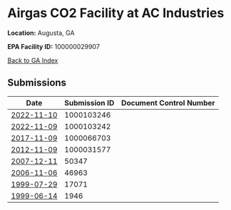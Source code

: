 # Airgas CO2 Facility at AC Industries

**Location:** Augusta, GA

**EPA Facility ID:** 100000029907

[Back to GA Index](../../index.md)

## Submissions

| Date | Submission ID | Document Control Number |
|------|--------------|-------------------------|
| [2022-11-10](submissions/1000103246.md) | 1000103246 |  |
| [2022-11-09](submissions/1000103242.md) | 1000103242 |  |
| [2017-11-09](submissions/1000066703.md) | 1000066703 |  |
| [2012-11-09](submissions/1000031577.md) | 1000031577 |  |
| [2007-12-11](submissions/50347.md) | 50347 |  |
| [2006-11-06](submissions/46963.md) | 46963 |  |
| [1999-07-29](submissions/17071.md) | 17071 |  |
| [1999-06-14](submissions/1946.md) | 1946 |  |
